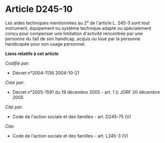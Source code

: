 # Article D245-10

Les aides techniques mentionnées au 2° de l'article L. 245-3 sont tout instrument, équipement ou système technique adapté ou
spécialement conçu pour compenser une limitation d'activité rencontrée par une personne du fait de son handicap, acquis ou
loué par la personne handicapée pour son usage personnel.

**Liens relatifs à cet article**

_Codifié par_:

  - Décret n°2004-1136 2004-10-21

_Créé par_:

  - Décret n°2005-1591 du 19 décembre 2005 - art. 1 () JORF 20 décembre 2005

_Cité par_:

  - Code de l'action sociale et des familles - art. D245-75 (V)

_Cite_:

  - Code de l'action sociale et des familles - art. L245-3 (V)
